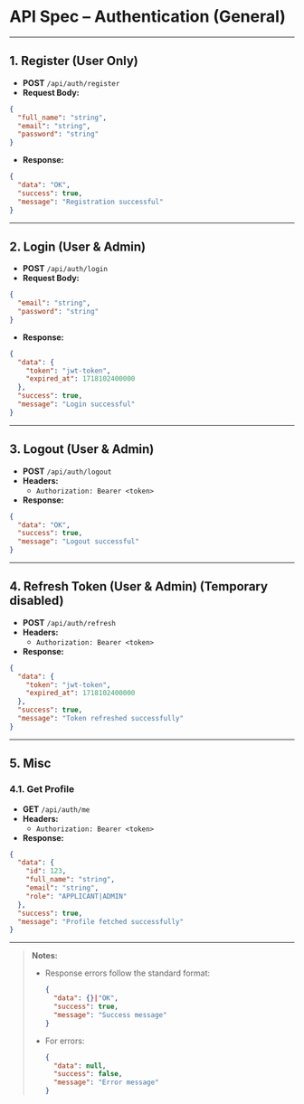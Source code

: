 # API Spec – Authentication (General)

---

## 1. Register (User Only)
- **POST** `/api/auth/register`
- **Request Body:**
```json
{
  "full_name": "string",
  "email": "string",
  "password": "string"
}
```
- **Response:**
```json
{
  "data": "OK",
  "success": true,
  "message": "Registration successful"
}
```

---

## 2. Login (User & Admin)
- **POST** `/api/auth/login`
- **Request Body:**
```json
{
  "email": "string",
  "password": "string"
}
```
- **Response:**
```json
{
  "data": {
    "token": "jwt-token",
    "expired_at": 1718102400000
  },
  "success": true,
  "message": "Login successful"
}
```

---

## 3. Logout (User & Admin)

- **POST** `/api/auth/logout`
- **Headers:**
  - `Authorization: Bearer <token>`
- **Response:**
```json
{
  "data": "OK",
  "success": true,
  "message": "Logout successful"
}
```

---

## 4. Refresh Token (User & Admin) (Temporary disabled)

- **POST** `/api/auth/refresh`
- **Headers:**
  - `Authorization: Bearer <token>`
- **Response:**
```json
{
  "data": {
    "token": "jwt-token",
    "expired_at": 1718102400000
  },
  "success": true,
  "message": "Token refreshed successfully"
}
```

---

## 5. Misc

### 4.1. Get Profile
- **GET** `/api/auth/me`
- **Headers:**
  - `Authorization: Bearer <token>`
- **Response:**
```json
{
  "data": {
    "id": 123,
    "full_name": "string",
    "email": "string",
    "role": "APPLICANT|ADMIN"
  },
  "success": true,
  "message": "Profile fetched successfully"
}
```

---

> **Notes:**
> - Response errors follow the standard format:
>   ```json
>   {
>     "data": {}|"OK",
>     "success": true,
>     "message": "Success message"
>   }
>   ```
> - For errors:
>   ```json
>   {
>     "data": null,
>     "success": false,
>     "message": "Error message"
>   }
>   ```
